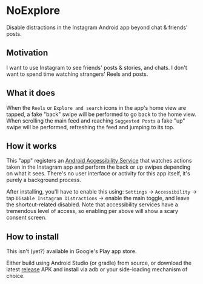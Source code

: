 # NoExplore
Disable distractions in the Instagram Android app beyond chat &amp; friends' posts.

## Motivation
I want to use Instagram to see friends' posts & stories, and chats. I
don't want to spend time watching strangers' Reels and posts.

## What it does
When the `Reels` or `Explore and search` icons in the app's home view are
tapped, a fake "back" swipe will be performed to go back to the home
view. When scrolling the main feed and reaching `Suggested Posts` a fake
"up" swipe will be performed, refreshing the feed and jumping to its
top.

## How it works
This "app" registers an [Android Accessibility Service](https://developer.android.com/guide/topics/ui/accessibility/service) that watches
actions taken in the Instagram app and perform the back or up swipes
depending on what it sees. There's no user interface or activity for
this app itself, it's purely a background process.

After installing, you'll have to enable this using: `Settings` ->
`Accessibility` -> tap `Disable Instagram Distractions` -> enable the main
toggle, and leave the shortcut-related disabled.  Note that
accessibility services have a tremendous level of access, so enabling
per above will show a scary consent screen.

## How to install
This isn't (yet?) available in Google's Play app store.

Either build using Android Studio (or gradle) from source, or download
the latest [release](https://github.com/fischman/NoExplore/releases) APK and install via adb or your side-loading
mechanism of choice.
